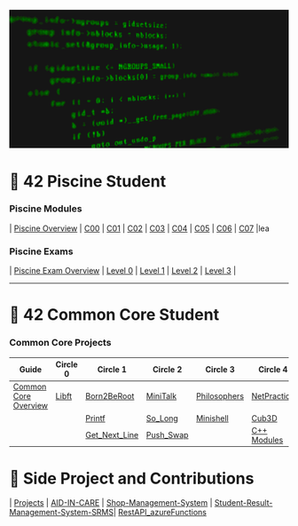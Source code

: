 
![Software Engineering](Banner.gif)

# 🐣 42 Piscine Student

### Piscine Modules
| [Piscine Overview](#) | [C00](#) | [C01](#) | [C02](#) | [C03](#) | [C04](#) | [C05](#) | [C06](#) | [C07](#) |lea
### Piscine Exams
| [Piscine Exam Overview](#) | [Level 0](#) | [Level 1](#) | [Level 2](#) | [Level 3](#) |

---

# 🐧 42 Common Core Student

### Common Core Projects

| **Guide**                     | **Circle 0**        | **Circle 1**       | **Circle 2**       | **Circle 3**       | **Circle 4**        | **Circle 5**      | **Circle 6**  |
|--------------------------------|---------------------|--------------------|--------------------|--------------------|---------------------|-------------------|---------------|
| [Common Core Overview](#)     | [Libft](https://github.com/kuzi23/libft)          | [Born2BeRoot](#)   | [MiniTalk](https://github.com/kuzi23/Minitalk)      | [Philosophers](https://github.com/kuzi23/Philosophers)  | [NetPractice](#)    | [Inception](#)    | [Transcend](#) |
|                                |          | [Printf](https://github.com/kuzi23/ft_printf)         | [So_Long](https://github.com/kuzi23/so_long)       | [Minishell](#)     | [Cub3D](#)          | [IRC](#)          |               |
|                                |   | [Get_Next_Line](https://github.com/kuzi23/get_next_line)  | [Push_Swap](https://github.com/kuzi23/push_swap)     |                    | [C++ Modules](#)    |                   |               |

# 🐧 Side Project and Contributions
| [Projects](#) | [AID-IN-CARE](https://github.com/kuzi23/AID-IN-CARE) | [Shop-Management-System](https://github.com/kuzi23/Shop-Management-System-) | [Student-Result-Management-System-SRMS](https://github.com/kuzi23/Student-Result-Management-System-SRMS-Student-Result-Management-System-SRMS-)| [RestAPI_azureFunctions](https://github.com/kuzi23/RestAPI_azureFunctions)
